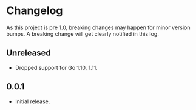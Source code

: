 # Changelog

As this project is pre 1.0, breaking changes may happen for minor version bumps. A breaking change will get clearly notified in this log.

## Unreleased

* Dropped support for Go 1.10, 1.11.

## 0.0.1

* Initial release.
